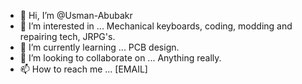 - 👋 Hi, I’m @Usman-Abubakr
- 👀 I’m interested in ... Mechanical keyboards, coding, modding and repairing tech, JRPG's.
- 🌱 I’m currently learning ... PCB design.
- 💞️ I’m looking to collaborate on ...  Anything really.
- 📫 How to reach me ... [EMAIL]

<!---
Usman-Abubakr/Usman-Abubakr is a ✨ special ✨ repository because its `README.md` (this file) appears on your GitHub profile.
You can click the Preview link to take a look at your changes.
--->
